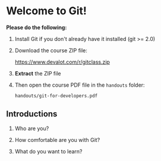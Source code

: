 Welcome to Git!
===============

**Please do the following:**

  1. Install Git if you don't already
     have it installed (git >= 2.0)

  2. Download the course ZIP file:

     https://www.devalot.com/r/gitclass.zip

  3. **Extract** the ZIP file

  4. Then open the course PDF file in the `handouts` folder:

         handouts/git-for-developers.pdf

Introductions
-------------

  1. Who are you?

  2. How comfortable are you with Git?

  3. What do you want to learn?
